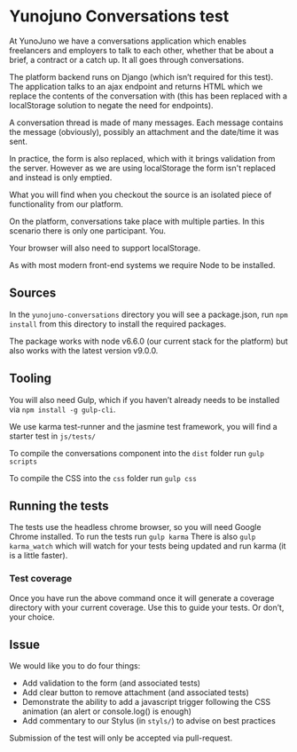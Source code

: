 # Yunojuno Conversations test

At YunoJuno we have a conversations application which enables freelancers and employers to talk to each other, whether that be  about a brief, a contract or a catch up. It all goes through conversations.

The platform backend runs on Django (which isn’t required for this test). The application talks to an ajax endpoint and returns HTML which we replace the contents of the conversation with (this has been replaced with a localStorage solution to negate the need for endpoints).

A conversation thread is made of many messages. Each message contains the message (obviously), possibly an attachment and the date/time it was sent. 

In practice, the form is also replaced, which with it brings validation from the server. However as we are using localStorage the form isn't replaced and instead is only emptied.

What you will find when you checkout the source is an isolated piece of functionality from our platform.

On the platform, conversations take place with multiple parties. In this scenario there is only one participant. You. 

Your browser will also need to support localStorage.

As with most modern front-end systems we require Node to be installed.

## Sources
In the `yunojuno-conversations` directory you will see a package.json, run `npm install` from this directory to install the required packages.

The package works with node v6.6.0 (our current stack for the platform) but also works with the latest version v9.0.0.

## Tooling
You will also need Gulp, which if you haven’t already needs to be installed via `npm install -g gulp-cli`.

We use karma test-runner and the jasmine test framework, you will find a starter test in `js/tests/`

To compile the conversations component into the `dist` folder run `gulp scripts`

To compile the CSS into the `css` folder run `gulp css`

## Running the tests
The tests use the headless chrome browser, so you will need Google Chrome installed.
To run the tests run `gulp karma`
There is also `gulp karma_watch` which will watch for your tests being updated and run karma (it is a little faster).

### Test coverage
Once you have run the above command once it will generate a coverage directory with your current coverage.
Use this to guide your tests. Or don’t, your choice.

## Issue

We would like you to do four things:

- Add validation to the form (and associated tests)
- Add clear button to remove attachment (and associated tests)
- Demonstrate the ability to add a javascript trigger following the CSS animation (an alert or console.log() is enough)
- Add commentary to our Stylus (in `styls/`) to advise on best practices

Submission of the test will only be accepted via pull-request.
